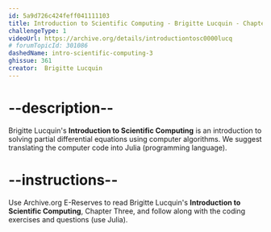 ```yaml
---
id: 5a9d726c424feff041111103
title: Introduction to Scientific Computing - Brigitte Lucquin - Chapter 3
challengeType: 1
videoUrl: https://archive.org/details/introductiontosc0000lucq
# forumTopicId: 301086
dashedName: intro-scientific-computing-3
ghissue: 361
creator:  Brigitte Lucquin
---
```


# --description--

Brigitte Lucquin's __Introduction to Scientific Computing__ is an introduction to solving partial differential equations using computer algorithms. We suggest translating the computer code into Julia (programming language).

# --instructions--

Use Archive.org E-Reserves to read Brigitte Lucquin's __Introduction to Scientific Computing__, Chapter Three, and follow along with the coding exercises and questions (use Julia). 
